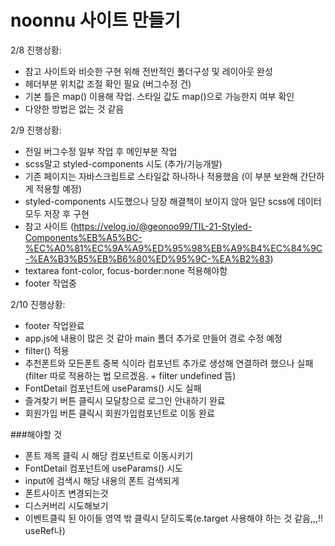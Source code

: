 # noonnu 사이트 만들기

2/8 진행상황:

- 참고 사이트와 비슷한 구현 위해 전반적인 폴더구성 및 레이아웃 완성
- 헤더부분 위치값 조절 확인 필요 (버그수정 건)
- 기본 틀은 map() 이용해 작업. 스타일 값도 map()으로 가능한지 여부 확인
- 다양한 방법은 없는 것 같음

2/9 진행상황:

- 전일 버그수정 일부 작업 후 메인부분 작업
- scss말고 styled-components 시도 (추가/기능개발)
- 기존 페이지는 자바스크립트로 스타일값 하나하나 적용했음 (이 부분 보완해 간단하게 적용할 예정)
- styled-components 시도했으나 당장 해결책이 보이지 않아 일단 scss에 데이터 모두 저장 후 구현
- 참고 사이트 (https://velog.io/@geonoo99/TIL-21-Styled-Components%EB%A5%BC-%EC%A0%81%EC%9A%A9%ED%95%98%EB%A9%B4%EC%84%9C-%EA%B3%B5%EB%B6%80%ED%95%9C-%EA%B2%83)
- textarea font-color, focus-border:none 적용해야함
- footer 작업중

2/10 진행상황:

- footer 작업완료
- app.js에 내용이 많은 것 같아 main 폴더 추가로 만들어 경로 수정 예정
- filter() 적용
- 추천폰트와 모든폰트 중복 식이라 컴포넌트 추가로 생성해 연결하려 했으나 실패 (filter 따로 적용하는 법 모르겠음. + filter undefined 뜸)
- FontDetail 컴포넌트에 useParams() 시도 실패
- 즐겨찾기 버튼 클릭시 모달창으로 로그인 안내하기 완료
- 회원가입 버튼 클릭시 회원가입컴포넌트로 이동 완료

###해야할 것

- 폰트 제목 클릭 시 해당 컴포넌트로 이동시키기
- FontDetail 컴포넌트에 useParams() 시도
- input에 검색시 해당 내용의 폰트 검색되게
- 폰트사이즈 변경되는것
- 디스커버리 시도해보기
- 이벤트클릭 된 아이들 영역 밖 클릭시 닫히도록(e.target 사용해야 하는 것 같음,,,!! useRef나)
